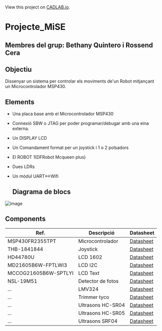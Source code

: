 View this project on [CADLAB.io](https://cadlab.io/project/27800). 

# Projecte_MiSE

**Membres del grup:** Bethany Quintero i Rossend Cera
----------------------------------------------------
## Objectiu
Dissenyar un sistema per controlar els moviments de'un Robot mitjançant un Microcontrolador MSP430.

## Elements
- Una placa base amb el Microcontrolador MSP430
- Connexió SBW o JTAG per poder programar/debugar amb una eina externa.
- Un DISPLAY LCD 
- Un Comandament format per un joystick i 1 o 2 polsadors
- El ROBOT 1(DFRobot Mcqueen plus)
- Dues LDRs
- Un mòdul UART<->Wifi

  ## Diagrama de blocs
![image](<img width="698" alt="mise" src="https://github.com/Bbethanyy/Projecte_MiSE/assets/127347516/a9670b46-5fc1-450c-af71-db5ddddf0d0d">)

## Components
| Ref. | Descripció| Datasheet |
| ------ | -----------------| ------------------|
|MSP430FR2355TPT|Microcontrolador|[Datasheet](https://www.ti.com/lit/ds/symlink/msp430fr2355.pdfts=1708776366062&ref_url=https%253A%252F%252Fwww.ti.com%252Fproduct%252FMSP430FR2355%253Fqgpn%253Dmsp430fr2355)|
|THB-1841844|Joystick| [Datasheet](https://www.mouser.es/datasheet/2/240/thb-3050713.pdf)|
|HD44780U|LCD 1602|[Datasheet](https://www.sparkfun.com/datasheets/LCD/HD44780.pdf)|
|MD21605B6W-FPTLWI3| LCD I2C| [Datasheet](https://www.farnell.com/datasheets/3164276.pdf)|
|MCCOG21605B6W-SPTLYI| LCD Text | [Datasheet](https://www.farnell.com/datasheets/2021773.pdf)|
|NSL-19M51|Detector de fotos| [Datasheet](file:///C:/Users/betha/AppData/Local/Temp/817923a0-e29a-454a-975b-60c01e8ddaef_Documents%20components%20i%20dispositius-20240224.zip.aef/LDR%20NSL-19M51.pdf)|
|...| LMV324| [Datasheet](https://www.ti.com/lit/ds/symlink/lmv324.pdf)|
|...| Trimmer tyco| [Datasheet](https://www.farnell.com/datasheets/314461.pdf)|
|...| Ultrasons HC-SR04| [Datasheet](file:///C:/Users/betha/AppData/Local/Temp/49233692-ea68-4fa0-998a-116c9ef42827_Documents%20components%20i%20dispositius-20240224.zip.827/Ultrasons%20HC-SR04%20Echo%20Locator%20Making%20it%20better.pdf)|
|...| Ultrasons HC-SR05| [Datasheet](file:///C:/Users/betha/AppData/Local/Temp/bb4ae17f-42be-418a-a625-329d45a58329_Documents%20components%20i%20dispositius-20240224.zip.329/Ultrasons%20HC-SR05_Ultrasonic_Module%20VMA306%20Schema.pdf)|
|...| Ultrasons SRF04| [Datasheet](file:///C:/Users/betha/AppData/Local/Temp/166e3fce-a4a8-462c-85ff-759b14133cc4_Documents%20components%20i%20dispositius-20240224.zip.cc4/Ultrasons%20SRF04%20Technical%20Documentation.pdf)|
